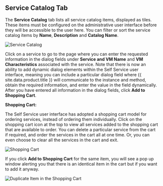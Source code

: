 ## Service Catalog Tab

The **Service Catalog** tab lists all service catalog items, displayed
as tiles. These items must be configured on the administrative user
interface before they will be accessible to the user here. You can
filter or sort the service catalog items by **Name**, **Description**
and **Catalog Name**.

![Service Catalog](../images/ssui-service-catalog-nb.png)

Click on a service to go to the page where you can enter the requested
information in the dialog fields under **Service and VM Name** and **VM
Characteristics** associated with the service. Note that there is now an
ability to add dynamic dialog elements within the Self Service user
interface, meaning you can include a particular dialog field where
{{ site.data.product.title }} will communicate to the instance and method, obtain the
required information, and enter the value in the field dynamically.
After you have entered all information in the dialog fields, click **Add
to Shopping Cart**.

**Shopping Cart:**

The Self Service user interface has adopted a shopping cart model for
ordering services, instead of ordering them individually. Click on the
shopping cart icon at the top to view all services added to the shopping
cart that are available to order. You can delete a particular service
from the cart if required, and order the services in the cart all at one
time. Or, you can even choose to clear all the services in the cart and
exit.

![Shopping Cart](../images/ssui-shopping-cart-nb.png)

If you click **Add to Shopping Cart** for the same item, you will see a
pop up window alerting you that there is an identical item in the cart
but if you want to add it anyway.

![Duplicate Item in the Shopping Cart](../images/ssui_duplicate_item.png)
